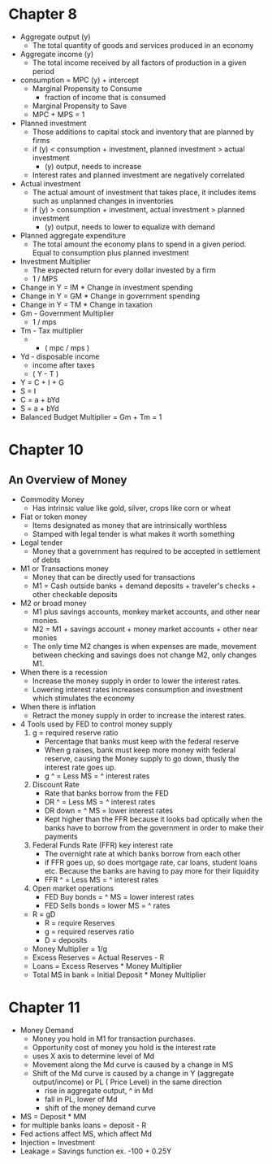 # Chapter 8
 - Aggregate output (y)
	 - The total quantity of goods and services produced in an economy
- Aggregate income (y)
	- The total income received by all factors of production in a given period
- consumption = MPC (y) + intercept
	- Marginal Propensity to Consume
		- fraction of income that is consumed
	- Marginal Propensity to Save
	- MPC + MPS = 1
- Planned investment
	- Those additions to capital stock and inventory that are planned by firms
	- if (y) < consumption + investment, planned investment > actual investment
		- (y) output, needs to increase
	- Interest rates and planned investment are negatively correlated
- Actual investment
	- The actual amount of investment that takes place, it includes items such as unplanned changes in inventories
	- if (y) > consumption + investment, actual investment > planned investment
		- (y) output, needs to lower to equalize with demand
- Planned aggregate expenditure
	- The total amount the economy plans to spend in a given period. Equal to consumption plus planned investment
- Investment Multiplier
	- The expected return for every dollar invested by a firm
	- 1 / MPS
- Change in Y = IM * Change in investment spending
- Change in Y = GM * Change in government spending
- Change in Y = TM * Change in taxation
- Gm - Government Multiplier
	- 1 / mps
- Tm - Tax multiplier
	- - ( mpc / mps )
- Yd - disposable income
	- income after taxes
	- ( Y - T )
- Y = C + I + G
- S = I
- C = a + bYd
- S = a + bYd
- Balanced Budget Multiplier = Gm + Tm = 1
# Chapter 10
## An Overview of Money
- Commodity Money
	- Has intrinsic value like gold, silver, crops like corn or wheat
- Fiat or token money
	- Items designated as money that are intrinsically worthless
	- Stamped with legal tender is what makes it worth something
- Legal tender
	- Money that a government has required to be accepted in settlement of debts
- M1 or Transactions money
	- Money that can be directly used for transactions
	- M1 = Cash outside banks + demand deposits + traveler's checks + other checkable deposits
- M2 or broad money
	- M1 plus savings accounts, monkey market accounts, and other near monies.
	- M2 = M1 + savings account + money market accounts + other near monies
	- The only time M2 changes is when expenses are made, movement between checking and savings does not change M2, only changes M1.
- When there is a recession
	- Increase the money supply in order to lower the interest rates.
	- Lowering interest rates increases consumption and investment which stimulates the economy
- When there is inflation
	- Retract the money supply in order to increase the interest rates.
- 4 Tools used by FED to control money supply
	1. g = required reserve ratio
		- Percentage that banks must keep with the federal reserve
		- When g raises, bank must keep more money with federal reserve, causing the Money supply to go down, thusly the interest rate goes up.
		- g ^ = Less MS = ^ interest rates
	2. Discount Rate
		- Rate that banks borrow from the FED
		- DR ^ = Less MS = ^ interest rates
		- DR down = ^ MS = lower interest rates
		- Kept higher than the FFR because it looks bad optically when the banks have to borrow from the government in order to make their payments
	3. Federal Funds Rate (FFR) key interest rate
		- The overnight rate at which banks borrow from each other
		- if FFR goes up, so does mortgage rate, car loans, student loans etc. Because the banks are having to pay more for their liquidity
		- FFR ^ = Less MS = ^ interest rates
	4. Open market operations
		- FED Buy bonds = ^ MS = lower interest rates
		- FED Sells bonds = lower MS = ^ rates
	- R = gD
		- R = require Reserves
		- g = required reserves ratio
		- D = deposits
	- Money Multiplier = 1/g
	- Excess Reserves = Actual Reserves - R
	- Loans = Excess Reserves * Money Multiplier
	- Total MS in bank = Initial Deposit * Money Multiplier
# Chapter 11
- Money Demand
	- Money you hold in M1 for transaction purchases. 
	- Opportunity cost of money you hold is the interest rate
	- uses X axis to determine level of Md
	- Movement along the Md curve is caused by a change in MS
	- Shift of the Md curve is caused by a change in Y (aggregate output/income) or PL ( Price Level) in the same direction
		- rise in aggregate output, ^ in Md
		- fall in PL, lower of Md
		- shift of the money demand curve
- MS = Deposit * MM
- for multiple banks  loans = deposit - R
- Fed actions affect MS, which affect Md
- Injection = Investment
- Leakage = Savings function ex. -100 + 0.25Y
